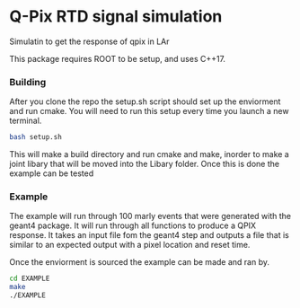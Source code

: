 # Q-Pix RTD signal simulation

Simulatin to get the response of qpix in LAr

This package requires ROOT to be setup, and uses C++17.

### Building

After you clone the repo the setup.sh script should set up the enviorment and run cmake.
You will need to run this setup every time you launch a new terminal. 

```bash
bash setup.sh
```
This will make a build directory and run cmake and make, inorder to make a joint libary that will be moved into the Libary folder. 
Once this is done the example can be tested


### Example
The example will run through 100 marly events that were generated with the geant4 package.
It will run through all functions to produce a QPIX response. It takes an input file fom the geant4 step and outputs a file that is similar to an expected output with a pixel location and reset time. 

Once the enviorment is sourced the example can be made and ran by.
```bash
cd EXAMPLE
make 
./EXAMPLE
```
